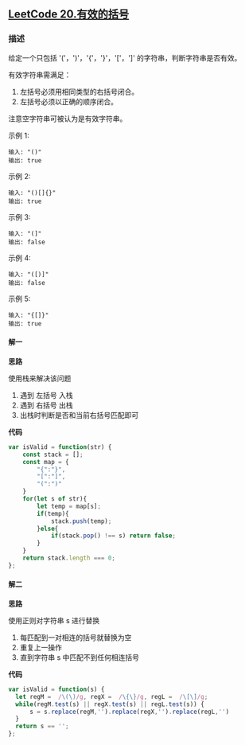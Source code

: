 ## [LeetCode 20.有效的括号](https://leetcode-cn.com/problems/valid-parentheses)
### 描述

给定一个只包括 '('，')'，'{'，'}'，'['，']' 的字符串，判断字符串是否有效。

有效字符串需满足：

1. 左括号必须用相同类型的右括号闭合。
2. 左括号必须以正确的顺序闭合。

注意空字符串可被认为是有效字符串。

示例 1:
```
输入: "()"
输出: true
```
示例 2:
```
输入: "()[]{}"
输出: true
```
示例 3:
```
输入: "(]"
输出: false
```
示例 4:
```
输入: "([)]"
输出: false
```
示例 5:
```
输入: "{[]}"
输出: true
```
#### 解一 
**思路**

使用栈来解决该问题

1. 遇到 左括号 入栈
2. 遇到 右括号 出栈
3. 出栈时判断是否和当前右括号匹配即可

**代码**
```Javascript 
var isValid = function(str) {
    const stack = [];
    const map = {
        "{":"}",
        "[":"]",
        "(":")"
    }
    for(let s of str){
        let temp = map[s];
        if(temp){
            stack.push(temp);
        }else{
            if(stack.pop() !== s) return false;
        }
    }
    return stack.length === 0;
};
```
#### 解二
**思路**

使用正则对字符串 s 进行替换 

1. 每匹配到一对相连的括号就替换为空 
2. 重复上一操作 
3. 直到字符串 s 中匹配不到任何相连括号

**代码**
```Javascript 
var isValid = function(s) {
  let regM =  /\(\)/g, regX =  /\{\}/g, regL =  /\[\]/g;
  while(regM.test(s) || regX.test(s) || regL.test(s)) {
      s = s.replace(regM,'').replace(regX,'').replace(regL,'')
  }
  return s == '';
};
```
